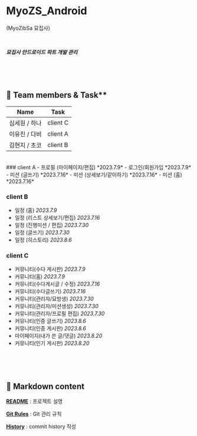 # MyoZS_Android 
(MyoZibSa 묘집사)

</br>

***묘집사 안드로이드 파트 개발 관리***

</br></br></br>

## 🙋 Team members & Task**


| Name | Task |
| --- | --- |
| 심세원 / 하나 | client C |
| 이유진 / 다비 | client A |
| 김현지 / 초코 | client B |

<br/>
### client A
- 프로필 (마이페이지/편집) *2023.7.9*
- 로그인/회원가입 *2023.7.9*
- 미션 (글쓰기) *2023.7.16*
- 미션 (상세보기/같이하기) *2023.7.16*
- 미션 (홈) *2023.7.16*

### client B
- 일정 (홈) *2023.7.9*
- 일정 (리스트 상세보기/편집) *2023.7.16*
- 일정 (진행미션 / 편집) *2023.7.30*
- 일정 (글쓰기) *2023.7.30*
- 일정 (히스토리) *2023.8.6*

### client C
- 커뮤니티(수다 게시판) *2023.7.9*
- 커뮤니티(홈) *2023.7.9*
- 커뮤니티(수다게시글 / 수정) *2023.7.16*
- 커뮤니티(수다글쓰기) *2023.7.16*
- 커뮤니티(관리자/묘방생) *2023.7.30*
- 커뮤니티(관리자/미션생성) *2023.7.30*
- 커뮤니티(관리자/프로필 편집) *2023.7.30*
- 커뮤니티(인증 글쓰기) *2023.8.6*
- 커뮤니티(인증 게시판) *2023.8.6*
- 마이페이지(내가 쓴 글/댓글) *2023.8.20*
- 커뮤니티(인기 게시판) *2023.8.20*

</br></br></br>
## 📁 Markdown content


[**README**](./README.md) : 프로젝트 설명

[**Git Rules**](./Git_Rules.md) : Git 관리 규칙

[**History**](./History.md) : commit history 작성
